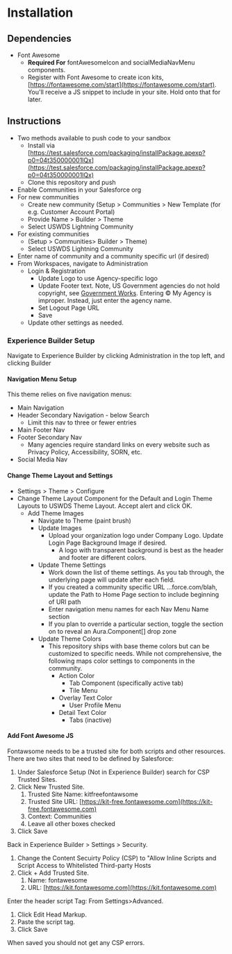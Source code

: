 # Installation

## Dependencies

* Font Awesome
  * **Required For** fontAwesomeIcon and socialMediaNavMenu components.
  * Register with Font Awesome to create icon kits, [https://fontawesome.com/start](https://fontawesome.com/start). You'll receive a JS snippet to include in your site. Hold onto that for later.

## Instructions

* Two methods available to push code to your sandbox
  * Install via [https://test.salesforce.com/packaging/installPackage.apexp?p0=04t350000001lQx](https://test.salesforce.com/packaging/installPackage.apexp?p0=04t350000001lQx)
  * Clone this repository and push
* Enable Communities in your Salesforce org
* For new communities 
  * Create new community (Setup > Communities > New Template (for e.g. Customer Account Portal)
  * Provide Name > Builder > Theme 
  * Select USWDS Lightning Community
* For existing communities
  * (Setup > Communities> Builder > Theme)
  * Select USWDS Lightning Community
* Enter name of community and a community specific url (if desired)
* From Workspaces, navigate to Administration
  * Login & Registration
    * Update Logo to use Agency-specific logo
    * Update Footer text. Note, US Government agencies do not hold copyright, see [Government Works](https://www.usa.gov/government-works). Entering © My Agency is improper. Instead, just enter the agency name.
    * Set Logout Page URL
    * Save
  * Update other settings as needed.

### Experience Builder Setup

Navigate to Experience Builder by clicking Administration in the top left, and clicking Builder

#### Navigation Menu Setup

This theme relies on five navigation menus:

* Main Navigation
* Header Secondary Navigation - below Search
  * Limit this nav to three or fewer entries
* Main Footer Nav
* Footer Secondary Nav
  * Many agencies require standard links on every website such as Privacy Policy, Accessibility, SORN, etc.
* Social Media Nav

#### Change Theme Layout and Settings

* Settings > Theme > Configure
* Change Theme Layout Component for the Default and Login Theme Layouts to USWDS Theme Layout. Accept alert and click OK.
  * Add Theme Images
    * Navigate to Theme (paint brush)
    * Update Images
      * Upload your organization logo under Company Logo. Update Login Page Background Image if desired.
        * A logo with transparent background is best as the header and footer are different colors.
    * Update Theme Settings
      * Work down the list of theme settings. As you tab through, the underlying page will update after each field.
      * If you created a community specific URL ...force.com/blah, update the Path to Home Page section to include beginning of URI path
      * Enter navigation menu names for each Nav Menu Name section
      * If you plan to override a particular section, toggle the section on to reveal an Aura.Component[] drop zone
    * Update Theme Colors
      * This repository ships with base theme colors but can be customized to specific needs. While not comprehensive, the following maps color settings to components in the community.
        * Action Color
          * Tab Component (specifically active tab)
          * Tile Menu
        * Overlay Text Color
          * User Profile Menu
        * Detail Text Color
          * Tabs (inactive)

#### Add Font Awesome JS

Fontawsome needs to be a trusted site for both scripts and other resources.  There are two sites that need to be defined by Salesforce:

1. Under Salesforce Setup (Not in Experience Builder) search for CSP Trusted Sites.
1. Click New Trusted Site.
    1. Trusted Site Name: kitfreefontawsome
    1. Trusted Site URL: [https://kit-free.fontawesome.com](https://kit-free.fontawesome.com)
    1. Context: Communities
    1. Leave all other boxes checked
1. Click Save

Back in Experience Builder > Settings > Security.  

1. Change the Content Secuirty Policy (CSP) to "Allow Inline Scripts and Script Access to Whitelisted Third-party Hosts
1. Click + Add Trusted Site.
    1. Name: fontawesome
    1. URL: [https://kit.fontawesome.com](https://kit.fontawesome.com)

Enter the header script Tag:
From Settings>Advanced.  

1. Click Edit Head Markup.  
1. Paste the script tag.  
1. Click Save

When saved you should not get any CSP errors.  
